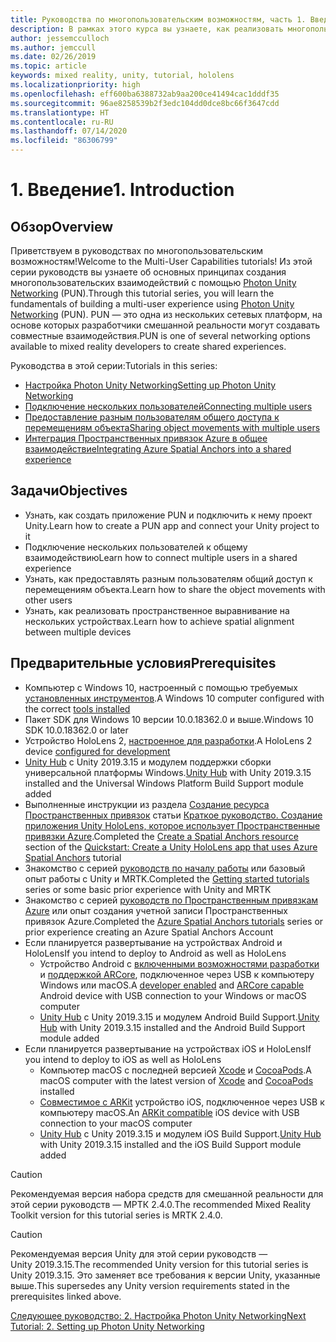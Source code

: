 ```yaml
---
title: Руководства по многопользовательским возможностям, часть 1. Введение
description: В рамках этого курса вы узнаете, как реализовать многопользовательские возможности в приложении HoloLens 2.
author: jessemcculloch
ms.author: jemccull
ms.date: 02/26/2019
ms.topic: article
keywords: mixed reality, unity, tutorial, hololens
ms.localizationpriority: high
ms.openlocfilehash: eff600ba6388732ab9aa200ce41494cac1dddf35
ms.sourcegitcommit: 96ae8258539b2f3edc104dd0dce8bc66f3647cdd
ms.translationtype: HT
ms.contentlocale: ru-RU
ms.lasthandoff: 07/14/2020
ms.locfileid: "86306799"
---
```

# <a name="1-introduction"></a><span data-ttu-id="94e0a-105">1. Введение</span><span class="sxs-lookup"><span data-stu-id="94e0a-105">1. Introduction</span></span>

## <a name="overview"></a><span data-ttu-id="94e0a-106">Обзор</span><span class="sxs-lookup"><span data-stu-id="94e0a-106">Overview</span></span>

<span data-ttu-id="94e0a-107">Приветствуем в руководствах по многопользовательским возможностям!</span><span class="sxs-lookup"><span data-stu-id="94e0a-107">Welcome to the Multi-User Capabilities tutorials!</span></span> <span data-ttu-id="94e0a-108">Из этой серии руководств вы узнаете об основных принципах создания многопользовательских взаимодействий с помощью <a href="https://www.photonengine.com/PUN" target="_blank">Photon Unity Networking</a> (PUN).</span><span class="sxs-lookup"><span data-stu-id="94e0a-108">Through this tutorial series, you will learn the fundamentals of building a multi-user experience using <a href="https://www.photonengine.com/PUN" target="_blank">Photon Unity Networking</a> (PUN).</span></span> <span data-ttu-id="94e0a-109">PUN — это одна из нескольких сетевых платформ, на основе которых разработчики смешанной реальности могут создавать совместные взаимодействия.</span><span class="sxs-lookup"><span data-stu-id="94e0a-109">PUN is one of several networking options available to mixed reality developers to create shared experiences.</span></span>

<span data-ttu-id="94e0a-110">Руководства в этой серии:</span><span class="sxs-lookup"><span data-stu-id="94e0a-110">Tutorials in this series:</span></span>

* [<span data-ttu-id="94e0a-111">Настройка Photon Unity Networking</span><span class="sxs-lookup"><span data-stu-id="94e0a-111">Setting up Photon Unity Networking</span></span>](mr-learning-sharing-02.md)
* [<span data-ttu-id="94e0a-112">Подключение нескольких пользователей</span><span class="sxs-lookup"><span data-stu-id="94e0a-112">Connecting multiple users</span></span>](mr-learning-sharing-03.md)
* [<span data-ttu-id="94e0a-113">Предоставление разным пользователям общего доступа к перемещениям объекта</span><span class="sxs-lookup"><span data-stu-id="94e0a-113">Sharing object movements with multiple users</span></span>](mr-learning-sharing-04.md)
* [<span data-ttu-id="94e0a-114">Интеграция Пространственных привязок Azure в общее взаимодействие</span><span class="sxs-lookup"><span data-stu-id="94e0a-114">Integrating Azure Spatial Anchors into a shared experience</span></span>](mr-learning-sharing-05.md)

## <a name="objectives"></a><span data-ttu-id="94e0a-115">Задачи</span><span class="sxs-lookup"><span data-stu-id="94e0a-115">Objectives</span></span>

* <span data-ttu-id="94e0a-116">Узнать, как создать приложение PUN и подключить к нему проект Unity.</span><span class="sxs-lookup"><span data-stu-id="94e0a-116">Learn how to create a PUN app and connect your Unity project to it</span></span>
* <span data-ttu-id="94e0a-117">Подключение нескольких пользователей к общему взаимодействию</span><span class="sxs-lookup"><span data-stu-id="94e0a-117">Learn how to connect multiple users in a shared experience</span></span>
* <span data-ttu-id="94e0a-118">Узнать, как предоставлять разным пользователям общий доступ к перемещениям объекта.</span><span class="sxs-lookup"><span data-stu-id="94e0a-118">Learn how to share the object movements with other users</span></span>
* <span data-ttu-id="94e0a-119">Узнать, как реализовать пространственное выравнивание на нескольких устройствах.</span><span class="sxs-lookup"><span data-stu-id="94e0a-119">Learn how to achieve spatial alignment between multiple devices</span></span>

## <a name="prerequisites"></a><span data-ttu-id="94e0a-120">Предварительные условия</span><span class="sxs-lookup"><span data-stu-id="94e0a-120">Prerequisites</span></span>

* <span data-ttu-id="94e0a-121">Компьютер с Windows 10, настроенный с помощью требуемых [установленных инструментов](install-the-tools.md).</span><span class="sxs-lookup"><span data-stu-id="94e0a-121">A Windows 10 computer configured with the correct [tools installed](install-the-tools.md)</span></span>
* <span data-ttu-id="94e0a-122">Пакет SDK для Windows 10 версии 10.0.18362.0 и выше.</span><span class="sxs-lookup"><span data-stu-id="94e0a-122">Windows 10 SDK 10.0.18362.0 or later</span></span>
* <span data-ttu-id="94e0a-123">Устройство HoloLens 2, [настроенное для разработки](using-visual-studio.md#enabling-developer-mode).</span><span class="sxs-lookup"><span data-stu-id="94e0a-123">A HoloLens 2 device [configured for development](using-visual-studio.md#enabling-developer-mode)</span></span>
* <span data-ttu-id="94e0a-124"><a href="https://docs.unity3d.com/Manual/GettingStartedInstallingHub.html" target="_blank">Unity Hub</a> с Unity 2019.3.15 и модулем поддержки сборки универсальной платформы Windows.</span><span class="sxs-lookup"><span data-stu-id="94e0a-124"><a href="https://docs.unity3d.com/Manual/GettingStartedInstallingHub.html" target="_blank">Unity Hub</a> with Unity 2019.3.15 installed and the Universal Windows Platform Build Support module added</span></span>
* <span data-ttu-id="94e0a-125">Выполненные инструкции из раздела [Создание ресурса Пространственных привязок](https://docs.microsoft.com/azure/spatial-anchors/quickstarts/get-started-unity-hololens#create-a-spatial-anchors-resource) статьи [Краткое руководство. Создание приложения Unity HoloLens, которое использует Пространственные привязки Azure](https://docs.microsoft.com/azure/spatial-anchors/quickstarts/get-started-unity-hololens).</span><span class="sxs-lookup"><span data-stu-id="94e0a-125">Completed the [Create a Spatial Anchors resource](https://docs.microsoft.com/azure/spatial-anchors/quickstarts/get-started-unity-hololens#create-a-spatial-anchors-resource) section of the [Quickstart: Create a Unity HoloLens app that uses Azure Spatial Anchors](https://docs.microsoft.com/azure/spatial-anchors/quickstarts/get-started-unity-hololens) tutorial</span></span>
* <span data-ttu-id="94e0a-126">Знакомство с серией [руководств по началу работы](mr-learning-base-01.md) или базовый опыт работы с Unity и MRTK.</span><span class="sxs-lookup"><span data-stu-id="94e0a-126">Completed the [Getting started tutorials](mr-learning-base-01.md) series or some basic prior experience with Unity and MRTK</span></span>
* <span data-ttu-id="94e0a-127">Знакомство с серией [руководств по Пространственным привязкам Azure](mr-learning-asa-01.md) или опыт создания учетной записи Пространственных привязок Azure.</span><span class="sxs-lookup"><span data-stu-id="94e0a-127">Completed the [Azure Spatial Anchors tutorials](mr-learning-asa-01.md) series or prior experience creating an Azure Spatial Anchors Account</span></span>
* <span data-ttu-id="94e0a-128">Если планируется развертывание на устройствах Android и HoloLens</span><span class="sxs-lookup"><span data-stu-id="94e0a-128">If you intend to deploy to Android as well as HoloLens</span></span>
  * <span data-ttu-id="94e0a-129">Устройство Android с <a href="https://developer.android.com/studio/debug/dev-options" target="_blank">включенными возможностями разработки</a> и <a href="https://developers.google.com/ar/discover/supported-devices" target="_blank">поддержкой ARCore</a>, подключенное через USB к компьютеру Windows или macOS.</span><span class="sxs-lookup"><span data-stu-id="94e0a-129">A <a href="https://developer.android.com/studio/debug/dev-options" target="_blank">developer enabled</a> and <a href="https://developers.google.com/ar/discover/supported-devices" target="_blank">ARCore capable</a> Android device with USB connection to your Windows or macOS computer</span></span>
  * <span data-ttu-id="94e0a-130"><a href="https://docs.unity3d.com/Manual/GettingStartedInstallingHub.html" target="_blank">Unity Hub</a> с Unity 2019.3.15 и модулем Android Build Support.</span><span class="sxs-lookup"><span data-stu-id="94e0a-130"><a href="https://docs.unity3d.com/Manual/GettingStartedInstallingHub.html" target="_blank">Unity Hub</a> with Unity 2019.3.15 installed and the Android Build Support module added</span></span>
* <span data-ttu-id="94e0a-131">Если планируется развертывание на устройствах iOS и HoloLens</span><span class="sxs-lookup"><span data-stu-id="94e0a-131">If you intend to deploy to iOS as well as HoloLens</span></span>
  * <span data-ttu-id="94e0a-132">Компьютер macOS с последней версией <a href="https://geo.itunes.apple.com/us/app/xcode/id497799835?mt=12" target="_blank">Xcode</a> и <a href="https://cocoapods.org" target="_blank">CocoaPods</a>.</span><span class="sxs-lookup"><span data-stu-id="94e0a-132">A macOS computer with the latest version of <a href="https://geo.itunes.apple.com/us/app/xcode/id497799835?mt=12" target="_blank">Xcode</a> and <a href="https://cocoapods.org" target="_blank">CocoaPods</a> installed</span></span>
  * <span data-ttu-id="94e0a-133"><a href="https://developer.apple.com/documentation/arkit/verifying_device_support_and_user_permission" target="_blank">Совместимое с ARKit</a> устройство iOS, подключенное через USB к компьютеру macOS.</span><span class="sxs-lookup"><span data-stu-id="94e0a-133">An <a href="https://developer.apple.com/documentation/arkit/verifying_device_support_and_user_permission" target="_blank">ARKit compatible</a> iOS device with USB connection to your macOS computer</span></span>
  * <span data-ttu-id="94e0a-134"><a href="https://docs.unity3d.com/Manual/GettingStartedInstallingHub.html" target="_blank">Unity Hub</a> с Unity 2019.3.15 и модулем iOS Build Support.</span><span class="sxs-lookup"><span data-stu-id="94e0a-134"><a href="https://docs.unity3d.com/Manual/GettingStartedInstallingHub.html" target="_blank">Unity Hub</a> with Unity 2019.3.15 installed and the iOS Build Support module added</span></span>

> [!CAUTION]
> <span data-ttu-id="94e0a-135">Рекомендуемая версия набора средств для смешанной реальности для этой серии руководств — МРТК 2.4.0.</span><span class="sxs-lookup"><span data-stu-id="94e0a-135">The recommended Mixed Reality Toolkit version for this tutorial series is MRTK 2.4.0.</span></span>

> [!CAUTION]
> <span data-ttu-id="94e0a-136">Рекомендуемая версия Unity для этой серии руководств — Unity 2019.3.15.</span><span class="sxs-lookup"><span data-stu-id="94e0a-136">The recommended Unity version for this tutorial series is Unity 2019.3.15.</span></span> <span data-ttu-id="94e0a-137">Это заменяет все требования к версии Unity, указанные выше.</span><span class="sxs-lookup"><span data-stu-id="94e0a-137">This supersedes any Unity version requirements stated in the prerequisites linked above.</span></span>

[<span data-ttu-id="94e0a-138">Следующее руководство: 2. Настройка Photon Unity Networking</span><span class="sxs-lookup"><span data-stu-id="94e0a-138">Next Tutorial: 2. Setting up Photon Unity Networking</span></span>](mr-learning-sharing-02.md)
